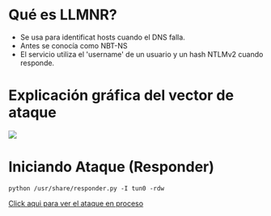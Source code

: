 # Qué es LLMNR?

- Se usa para identificat hosts cuando el DNS falla.
- Antes se conocía como NBT-NS
- El servicio utiliza el 'username' de un usuario y un hash NTLMv2 cuando responde.

# Explicación gráfica del vector de ataque

<img src="https://i.imgur.com/QQokhLx.png" />

# Iniciando Ataque (Responder)

```
python /usr/share/responder.py -I tun0 -rdw
```

[Click aqui para ver el ataque en proceso](Images/Responder/README.md)
